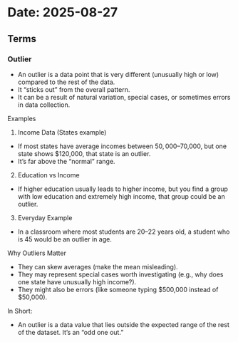# Date: 2025-08-27

## Terms

### Outlier
- An outlier is a data point that is very different (unusually high or low) compared to the rest of the data.
- It “sticks out” from the overall pattern.
- It can be a result of natural variation, special cases, or sometimes errors in data collection.

Examples

1. Income Data (States example)
- If most states have average incomes between $50,000–$70,000, but one state shows $120,000, that state is an outlier.
- It’s far above the “normal” range.

2. Education vs Income
- If higher education usually leads to higher income, but you find a group with low education and extremely high income, that group could be an outlier.

3. Everyday Example
- In a classroom where most students are 20–22 years old, a student who is 45 would be an outlier in age.

Why Outliers Matter
- They can skew averages (make the mean misleading).
- They may represent special cases worth investigating (e.g., why does one state have unusually high income?).
- They might also be errors (like someone typing $500,000 instead of $50,000).

In Short:
- An outlier is a data value that lies outside the expected range of the rest of the dataset. It’s an “odd one out.”